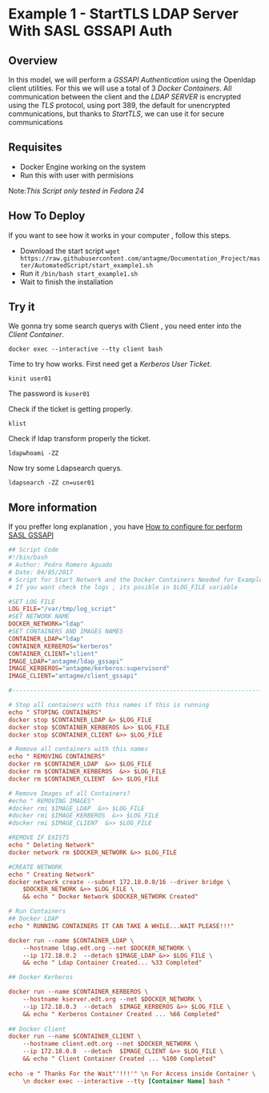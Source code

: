 # Example 1 - StartTLS LDAP Server With SASL GSSAPI Auth

## Overview

In this model, we will perform a _GSSAPI Authentication_ using the Openldap client utilities. For this we will use a total of 3 _Docker Containers_.
All communication between the client and the _LDAP SERVER_ is encrypted using the _TLS_ protocol, using port 389, the default for unencrypted communications, but thanks to _StartTLS_, we can use it for secure communications

## Requisites

- Docker Engine working on the system
- Run this with user with permisions

Note:_This Script only tested in Fedora 24_

## How To Deploy

If you want to see how it works in your computer , follow this steps.

- Download the start script `wget https://raw.githubusercontent.com/antagme/Documentation_Project/master/AutomatedScript/start_example1.sh`
- Run it `/bin/bash start_example1.sh`
- Wait to finish the installation

## Try it

We gonna try some search querys with Client , you need enter into the _Client Container_.

    docker exec --interactive --tty client bash
    
Time to try how works.
First need get a _Kerberos User Ticket_.

    kinit user01
    
The password is `kuser01`

Check if the ticket is getting properly.

    klist

Check if ldap transform properly the ticket.

    ldapwhoami -ZZ
    
Now try some Ldapsearch querys.

    ldapsearch -ZZ cn=user01
    
## More information

If you preffer long explanation , you have [How to configure for perform SASL GSSAPI](https://github.com/antagme/Documentation_Project/blob/master/example1.md)

```INI
## Script Code
#!/bin/bash
# Author: Pedro Romero Aguado
# Date: 04/05/2017
# Script for Start Network and the Docker Containers Needed for Example
# If you want check the logs , its posible in $LOG_FILE variable

#SET LOG FILE
LOG_FILE="/var/tmp/log_script"
#SET NETWORK NAME
DOCKER_NETWORK="ldap"
#SET CONTAINERS AND IMAGES NAMES
CONTAINER_LDAP="ldap"
CONTAINER_KERBEROS="kerberos"
CONTAINER_CLIENT="client"
IMAGE_LDAP="antagme/ldap_gssapi"
IMAGE_KERBEROS="antagme/kerberos:supervisord"
IMAGE_CLIENT="antagme/client_gssapi"

#----------------------------------------------------------------------#

# Stop all containers with this names if this is running
echo " STOPING CONTAINERS"
docker stop $CONTAINER_LDAP &> $LOG_FILE
docker stop $CONTAINER_KERBEROS &>> $LOG_FILE
docker stop $CONTAINER_CLIENT &>> $LOG_FILE

# Remove all containers with this names
echo " REMOVING CONTAINERS"
docker rm $CONTAINER_LDAP  &>> $LOG_FILE
docker rm $CONTAINER_KERBEROS  &>> $LOG_FILE
docker rm $CONTAINER_CLIENT  &>> $LOG_FILE

# Remove Images of all Containers?
#echo " REMOVING IMAGES"
#docker rmi $IMAGE_LDAP  &>> $LOG_FILE
#docker rmi $IMAGE_KERBEROS  &>> $LOG_FILE
#docker rmi $IMAGE_CLIENT  &>> $LOG_FILE

#REMOVE IF EXISTS 
echo " Deleting Network"
docker network rm $DOCKER_NETWORK &>> $LOG_FILE

#CREATE NETWORK
echo " Creating Network"
docker network create --subnet 172.18.0.0/16 --driver bridge \
	$DOCKER_NETWORK &>> $LOG_FILE \
	&& echo " Docker Network $DOCKER_NETWORK Created"

# Run Containers
## Docker LDAP
echo " RUNNING CONTAINERS IT CAN TAKE A WHILE...WAIT PLEASE!!!"

docker run --name $CONTAINER_LDAP \
	--hostname ldap.edt.org --net $DOCKER_NETWORK \
	--ip 172.18.0.2  --detach $IMAGE_LDAP &>> $LOG_FILE \
	&& echo " Ldap Container Created... %33 Completed"

## Docker Kerberos

docker run --name $CONTAINER_KERBEROS \
	--hostname kserver.edt.org --net $DOCKER_NETWORK \
	--ip 172.18.0.3  --detach  $IMAGE_KERBEROS &>> $LOG_FILE \
	&& echo " Kerberos Container Created ... %66 Completed"
	
## Docker Client
docker run --name $CONTAINER_CLIENT \
	--hostname client.edt.org --net $DOCKER_NETWORK \
	--ip 172.18.0.8  --detach  $IMAGE_CLIENT &>> $LOG_FILE \
	&& echo " Client Container Created ... %100 Completed"
	
echo -e " Thanks For the Wait"'!!!'" \n For Access inside Container \
	\n docker exec --interactive --tty [Container Name] bash "
```
